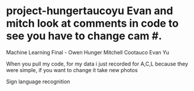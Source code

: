 # project-hungertaucoyu Evan and mitch look at comments in code to see you have to change cam #. 
Machine Learning Final - Owen Hunger Mitchell Cootauco Evan Yu

When you pull my code, for my data i just recorded for A,C,L because they were simple, if you want to change it take new photos

Sign language recognition
